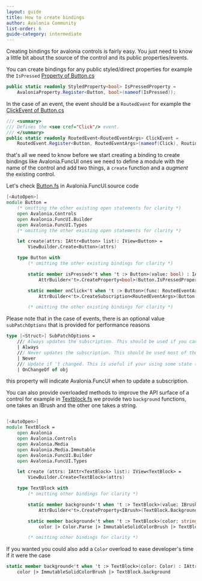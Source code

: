 ```yaml
---
layout: guide
title: How to create bindings
author: Avalonia Community
list-order: 6
guide-category: intermediate
---
```


[FuncUI.DSL]: https://github.com/AvaloniaCommunity/Avalonia.FuncUI/tree/master/src/Avalonia.FuncUI.DSL
[Property of Button.cs]: https://github.com/AvaloniaUI/Avalonia/blob/master/src/Avalonia.Controls/Button.cs#L78
[ClickEvent of Button.cs]: https://github.com/AvaloniaUI/Avalonia/blob/master/src/Avalonia.Controls/Button.cs#L75
[Button.fs]: https://github.com/AvaloniaCommunity/Avalonia.FuncUI/blob/master/src/Avalonia.FuncUI.DSL/Button.fs
[TextBlock.fs]: https://github.com/AvaloniaCommunity/Avalonia.FuncUI/blob/master/src/Avalonia.FuncUI.DSL/TextBlock.fs

Creating bindings for avalonia controls is fairly easy. You just need to know a little bit about the source of the control and its public properties/events.

You can create bindings for any public styled/direct properties for example the `IsPressed` [Property of Button.cs]
```csharp
public static readonly StyledProperty<bool> IsPressedProperty = 
    AvaloniaProperty.Register<Button, bool>(nameof(IsPressed));
```

In the case of an event, the event should be a `RoutedEvent` for example the [ClickEvent of Button.cs]
```csharp
/// <summary>
/// Defines the <see cref="Click"/> event.
/// </summary>
public static readonly RoutedEvent<RoutedEventArgs> ClickEvent =
    RoutedEvent.Register<Button, RoutedEventArgs>(nameof(Click), RoutingStrategies.Bubble);
```

that's all we need to know before we start creating a binding to create bindings like Avalonia.FuncUI ones we need to define a module with the name of the control and add two things, a `create` function and a *augment* the existing control. 

Let's check [Button.fs] in Avalonia.FuncUI.source code
```fsharp
[<AutoOpen>]
module Button =
    (* omitting the other existing open statements for clarity *)
    open Avalonia.Controls
    open Avalonia.FuncUI.Builder
    open Avalonia.FuncUI.Types
    (* omitting the other existing open statements for clarity *)

    let create(attrs: IAttr<Button> list): IView<Button> =
        ViewBuilder.Create<Button>(attrs)

    type Button with 
        (* omitting the other existing bindings for clarity *)

        static member isPressed<'t when 't :> Button>(value: bool) : IAttr<'t> =
            AttrBuilder<'t>.CreateProperty<bool>(Button.IsPressedProperty, value, ValueNone)

        static member onClick<'t when 't :> Button>(func: RoutedEventArgs -> unit, ?subPatchOptions) =
            AttrBuilder<'t>.CreateSubscription<RoutedEventArgs>(Button.ClickEvent, func, ?subPatchOptions = subPatchOptions)

        (* omitting the other existing bindings for clarity *)
```

Please note that in the case of events, there is an optional value `subPatchOptions` that is provided for performance reasons
```fsharp
type [<Struct>] SubPatchOptions =
    /// Always updates the subscription. This should be used if you can't explicitly express your outer dependencies.
    | Always
    /// Never updates the subscription. This should be used most of the time. Use this if you don't depend on outer dependencies.
    | Never
    /// Update if 't changed. This is useful if your using some state ('t) and need to update the subscription if that state changed.
    | OnChangeOf of obj
```
this property will indicate Avalonia.FuncUI when to update a subscription.

You can also provide overloaded methods to improve the API surface of a control for example in [Textblock.fs] we provide two `background` functions, one takes an IBrush and the other one takes a string.
```fsharp

[<AutoOpen>]
module TextBlock =
    open Avalonia
    open Avalonia.Controls
    open Avalonia.Media
    open Avalonia.Media.Immutable
    open Avalonia.FuncUI.Builder
    open Avalonia.FuncUI.Types

    let create (attrs: IAttr<TextBlock> list): IView<TextBlock> =
        ViewBuilder.Create<TextBlock>(attrs)

    type TextBlock with
        (* omitting other bindings for clarity *)

        static member background<'t when 't :> TextBlock>(value: IBrush) : IAttr<'t> =
            AttrBuilder<'t>.CreateProperty<IBrush>(TextBlock.BackgroundProperty, value, ValueNone)

        static member background<'t when 't :> TextBlock>(color: string) : IAttr<'t> =
            color |> Color.Parse |> ImmutableSolidColorBrush |> TextBlock.background

        (* omitting other bindings for clarity *)
```

If you wanted you could also add a `Color` overload to ease developer's time if it were the case
```fsharp
static member background<'t when 't :> TextBlock>(color: Color) : IAttr<'t> =
    color |> ImmutableSolidColorBrush |> TextBlock.background
```
